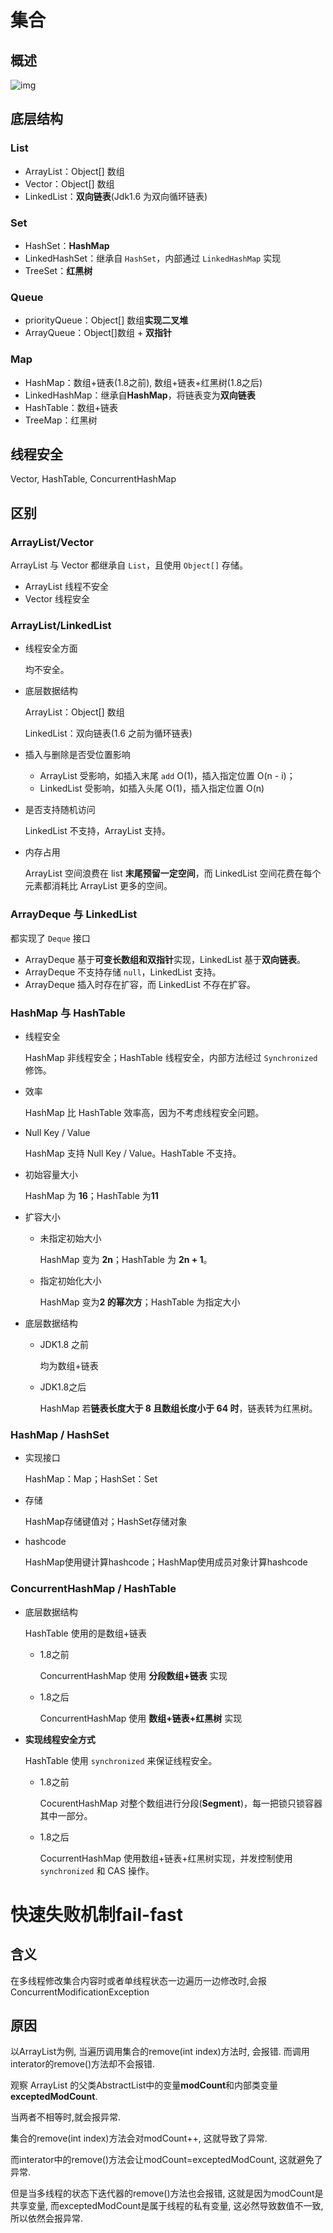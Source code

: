 # 集合

## 概述

![img](C:\Users\23679\Desktop\知识\review\img\java-collection-hierarchy.png)

## 底层结构

### List

- ArrayList：Object[] 数组
- Vector：Object[] 数组
- LinkedList：**双向链表**(Jdk1.6 为双向循环链表)

### Set

- HashSet：**HashMap**
- LinkedHashSet：继承自 `HashSet`，内部通过 `LinkedHashMap` 实现
- TreeSet：**红黑树**

### Queue

- priorityQueue：Object[] 数组**实现二叉堆**
- ArrayQueue：Object[]数组 + **双指针**

### Map

- HashMap：数组+链表(1.8之前), 数组+链表+红黑树(1.8之后)
- LinkedHashMap：继承自**HashMap**，将链表变为**双向链表**
- HashTable：数组+链表
- TreeMap：红黑树

## 线程安全

Vector, HashTable, ConcurrentHashMap

## 区别

### ArrayList/Vector

ArrayList 与 Vector 都继承自 `List`，且使用 `Object[]` 存储。

- ArrayList 线程不安全
- Vector 线程安全

### ArrayList/LinkedList

- 线程安全方面

  均不安全。

- 底层数据结构

  ArrayList：Object[] 数组

  LinkedList：双向链表(1.6 之前为循环链表)

- 插入与删除是否受位置影响

  - ArrayList 受影响，如插入末尾 `add`  O(1)，插入指定位置 O(n - i)；
  - LinkedList 受影响，如插入头尾 O(1)，插入指定位置 O(n)

- 是否支持随机访问

  LinkedList 不支持，ArrayList 支持。

- 内存占用

  ArrayList 空间浪费在 list **末尾预留一定空间**，而 LinkedList 空间花费在每个元素都消耗比 ArrayList 更多的空间。

### ArrayDeque 与 LinkedList

都实现了 `Deque` 接口

- ArrayDeque 基于**可变长数组和双指针**实现，LinkedList 基于**双向链表**。
- ArrayDeque 不支持存储 `null`，LinkedList 支持。
- ArrayDeque 插入时存在扩容，而 LinkedList 不存在扩容。

### HashMap 与 HashTable

- 线程安全

  HashMap 非线程安全；HashTable 线程安全，内部方法经过 `Synchronized` 修饰。

- 效率

  HashMap 比 HashTable 效率高，因为不考虑线程安全问题。

- Null Key / Value

  HashMap 支持 Null Key / Value。HashTable 不支持。

- 初始容量大小

  HashMap 为 **16**；HashTable 为**11**

- 扩容大小

  - 未指定初始大小

    HashMap 变为 **2n**；HashTable 为 **2n + 1**。

  - 指定初始化大小

    HashMap 变为**2 的幂次方**；HashTable 为指定大小

- 底层数据结构

  - JDK1.8 之前

    均为数组+链表

  - JDK1.8之后

    HashMap 若**链表长度大于 8 且数组长度小于 64 时**，链表转为红黑树。

### HashMap / HashSet

- 实现接口

  HashMap：Map；HashSet：Set

- 存储

  HashMap存储键值对；HashSet存储对象

- hashcode

  HashMap使用键计算hashcode；HashMap使用成员对象计算hashcode

### ConcurrentHashMap / HashTable

- 底层数据结构

  HashTable 使用的是数组+链表

  - 1.8之前

    ConcurrentHashMap 使用 **分段数组+链表** 实现

  - 1.8之后

    ConcurrentHashMap 使用 **数组+链表+红黑树** 实现

- **实现线程安全方式**

  HashTable 使用 `synchronized` 来保证线程安全。

  - 1.8之前

    CocurentHashMap 对整个数组进行分段(**Segment**)，每一把锁只锁容器其中一部分。

  - 1.8之后

    CocurrentHashMap 使用数组+链表+红黑树实现，并发控制使用 `synchronized` 和 CAS 操作。

# 快速失败机制fail-fast

## 含义

在多线程修改集合内容时或者单线程状态一边遍历一边修改时,会报ConcurrentModificationException

## 原因

以ArrayList为例, 当遍历调用集合的remove(int index)方法时, 会报错. 而调用interator的remove()方法却不会报错. 

观察 ArrayList 的父类AbstractList中的变量**modCount**和内部类变量**exceptedModCount**.

当两者不相等时,就会报异常.

集合的remove(int index)方法会对modCount++, 这就导致了异常.

而interator中的remove()方法会让modCount=exceptedModCount, 这就避免了异常.

但是当多线程的状态下迭代器的remove()方法也会报错, 这就是因为modCount是共享变量, 而exceptedModCount是属于线程的私有变量, 这必然导致数值不一致, 所以依然会报异常.

